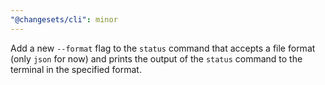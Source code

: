 ```yaml
---
"@changesets/cli": minor
---
```


Add a new `--format` flag to the `status` command that accepts a file format (only `json` for now) and prints the output of the `status` command to the terminal in the specified format.
